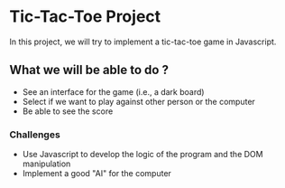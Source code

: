 # Tic-Tac-Toe Project

In this project, we will try to implement a tic-tac-toe game in Javascript.

## What we will be able to do ?

* See an interface for the game (i.e., a dark board)
* Select if we want to play against other person or the computer
* Be able to see the score

### Challenges

* Use Javascript to develop the logic of the program and the DOM manipulation
* Implement a good "AI" for the computer